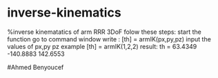 # inverse-kinematics
%inverse kinematatics of arm RRR 3DoF
folow these steps:
start the function
go to command window 
write : [th] = armIK(px,py,pz)
input the values of px,py pz 
example 
[th] = armIK(1,2,2)
result: 
th = 63.4349 -140.8883  142.6553

  #Ahmed Benyoucef
